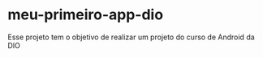 # meu-primeiro-app-dio
Esse projeto tem o objetivo de realizar um projeto do curso de Android da DIO
